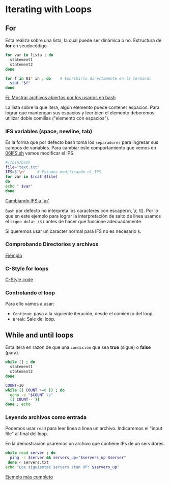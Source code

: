 # Iterating with Loops

## For

Esta realiza sobre una lista, la cual puede ser dinámica o no.
Estructura de **for** en seudocódigo

```bash
for var in lista ; do
  statement1
  statement2
done
```

```bash
for f in 01* in ; do    # Escribirlo directamente en la terminal
  stat "$f"
done
```

[Ej: Mostrar archivos abiertos por los usarios en bash](06hello7.sh)

La lista sobre la que itera, algún elemento puede contener espacios. Para lograr que mantengan sus espacios y leer bien el elemento deberemos utilizar doble comillas ("elemento con espacios").

### IFS variables (space, newline, tab)

Es la forma que por defecto bash toma los `separadores` para ingresar sus campos de variables. Para cambiar este comportamiento que vemos en [06IFS.sh](06IFS.sh) vamos modificar el IPS.

```bash
#!/bin/bash
file="text.txt"
IFS=$'\n'     # Estamos modificando el IPS
for var in $(cat $file)
do
echo " $var"
done
```

[Cambiando IFS a '\n'](06IFS2.sh)

`Bash` por defecto no interpreta los caracteres con escape(\n, \r, \t). Por lo que en este ejemplo para lograr la interpretación de salto de linea usamos el `signo dolar ($)` antes de hacer que funcione adecuadamente.

Si queremos usar un caracter normal para IFS no es necesario `$`.

### Comprobando Directorios y archivos

[Ejemplo](06fileDirectories.sh)

### C-Style for loops

[C-Style code](06cstyle.sh)

### Controlando el loop

Para ello vamos a usar:

- `Continue`: pasa a la siguiente iteración, desde el comienzo del loop
- `Break`: Sale del loop.

## While and until loops

Esta itera en razon de que una `condición` que sea **true** (sigue) o **false** (para).

```bash
while [] ; do
  statement1
  statement2
done
```

```bash
COUNT=10
while (( COUNT >=0 )) ; do
  echo -e "$COUNT \c"
  (( COUNT-- ))
done ; echo
```

### Leyendo archivos como entrada

Podemos usar `read` para leer linea a linea un archivo. Indicaremos  el "input file" al final del loop.

En la demostración usaremos un archivo que contiene IPs de un servidores.

```bash
while read server ; do
  ping -c $server && servers_up="$servers_up $server"
 done < servers.txt
echo "Los siguientes servers stan UP: $servers_up"
```

[Ejemplo más completo](06servers.sh)
